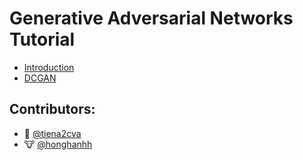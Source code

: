 # Generative Adversarial Networks Tutorial

- [Introduction](01.%20Introduction/README.md)
- [DCGAN](02.%20DCGAN/README.md)

## Contributors:

- 🐔 [@tiena2cva](https://github.com/tiena2cva)
- 🐮 [@honghanhh](https://github.com/honghanhh)
